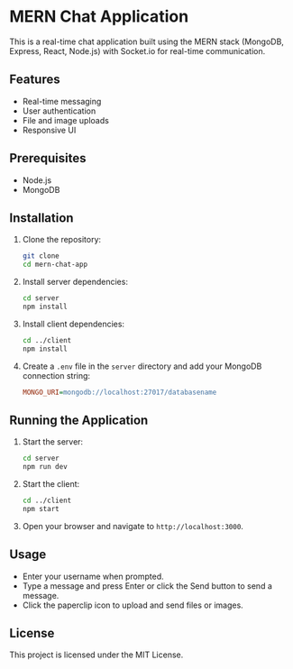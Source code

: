 # MERN Chat Application

This is a real-time chat application built using the MERN stack (MongoDB, Express, React, Node.js) with Socket.io for real-time communication.

## Features

- Real-time messaging
- User authentication
- File and image uploads
- Responsive UI

## Prerequisites

- Node.js
- MongoDB

## Installation

1. Clone the repository:
    ```bash
    git clone 
    cd mern-chat-app
    ```

2. Install server dependencies:
    ```bash
    cd server
    npm install
    ```

3. Install client dependencies:
    ```bash
    cd ../client
    npm install
    ```

4. Create a `.env` file in the `server` directory and add your MongoDB connection string:
    ```ini
    MONGO_URI=mongodb://localhost:27017/databasename
    ```

## Running the Application

1. Start the server:
    ```bash
    cd server
    npm run dev
    ```

2. Start the client:
    ```bash
    cd ../client
    npm start
    ```

3. Open your browser and navigate to `http://localhost:3000`.

## Usage

- Enter your username when prompted.
- Type a message and press Enter or click the Send button to send a message.
- Click the paperclip icon to upload and send files or images.

## License

This project is licensed under the MIT License.
